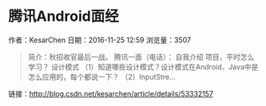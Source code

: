 # 腾讯Android面经
作者：KesarChen
日期：2016-11-25 12:59
浏览量：3507
> 简介：秋招收官最后一战。
腾讯一面（电话）：
自我介绍
项目，平时怎么学习？
设计模式 
（1）知道哪些设计模式？设计模式在Android、Java中是怎么应用的，每个都说一下？ 
（2）InputStre...

 链接：http://blog.csdn.net/kesarchen/article/details/53332157
